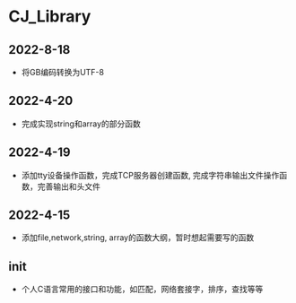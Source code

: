 # CJ_Library

## 2022-8-18
* 将GB编码转换为UTF-8
## 2022-4-20
* 完成实现string和array的部分函数
## 2022-4-19
* 添加tty设备操作函数，完成TCP服务器创建函数, 完成字符串输出文件操作函数，完善输出和头文件
## 2022-4-15
* 添加file,network,string, array的函数大纲，暂时想起需要写的函数
## init
* 个人C语言常用的接口和功能，如匹配，网络套接字，排序，查找等等
